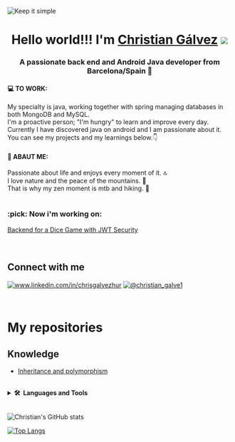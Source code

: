 ![Keep it simple](https://user-images.githubusercontent.com/108464294/225291516-4361d002-99d4-4d92-b0a1-1a0bce990e9a.png)




<h1 align="center">Hello world!!! I'm <a href="" target="https://chrisgalhur.github.io">Christian Gálvez</a> <img
src="https://github.com/blackcater/blackcater/raw/main/images/Hi.gif" height="32"</h1>
<h3 align="center">A passionate back end and Android Java developer from Barcelona/Spain 🌆</h3>

<h4>💻 TO WORK:</h4>
My specialty is java, working together with spring managing databases in both MongoDB and MySQL.<br>
I'm a proactive person; "I'm hungry" to learn and improve every day.<br>
Currently I have discovered java on android and I am passionate about it.<br>
You can see my projects and my learnings below.👇<br>

<h4>🙋 ABAUT ME:</h4>
  
Passionate about life and enjoys every moment of it. 🔝<br>
I love nature and the peace of the mountains. 🌄<br>
That is why my zen moment is mtb and hiking. 🚵<br>
<br>

<h3>:pick: Now i'm working on:</h3>

[Backend for a Dice Game with JWT Security](https://github.com/ChrisGalHur/Dice-Game-Backend)
<br>
<br>
<br>

## Connect with me
<p align="left">
<a href="https://linkedin.com/in/chrisgalvezhur" target="blank"><img align="center" src="https://raw.githubusercontent.com/rahuldkjain/github-profile-readme-generator/master/src/images/icons/Social/linked-in-alt.svg" alt="www.linkedin.com/in/chrisgalvezhur" height="30" width="40" /></a>
<a href="https://www.hackerrank.com/christian_galve1?hr_r=1" target="blank"><img align="center" src="https://raw.githubusercontent.com/rahuldkjain/github-profile-readme-generator/master/src/images/icons/Social/hackerrank.svg" alt="@christian_galve1" height="30" width="40" /></a>
</p>
<br>

# My repositories

## <a name="knowledge"></a>Knowledge
- [Inheritance and polymorphism](https://github.com/ChrisGalHur/Inheritance_and_polymorphism)
<br>

<details>
  <summary><b>🛠️&nbsp;&nbsp;Languages&nbsp;and&nbsp;Tools</b></summary>
<p align="left">
<a href="https://www.java.com" target="_blank" rel="noreferrer"><img src="https://raw.githubusercontent.com/devicons/devicon/master/icons/java/java-original.svg" alt="java" width="40" height="40"/> </a>
<a href="https://spring.io/" target="_blank" rel="noreferrer"> <img src="https://www.vectorlogo.zone/logos/springio/springio-icon.svg" alt="spring" width="40" height="40"/> </a>
<a href="https://git-scm.com/" target="_blank" rel="noreferrer"> <img src="https://www.vectorlogo.zone/logos/git-scm/git-scm-icon.svg" alt="git" width="40" height="40"/> </a>
<a href="https://postman.com" target="_blank" rel="noreferrer"> <img src="https://www.vectorlogo.zone/logos/getpostman/getpostman-icon.svg" alt="postman" width="40" height="40"/> </a>
<a href="https://www.mysql.com/" target="_blank" rel="noreferrer"> <img src="https://raw.githubusercontent.com/devicons/devicon/master/icons/mysql/mysql-original-wordmark.svg" alt="mysql" width="40" height="40"/> </a>
<a href="https://www.mongodb.com/" target="_blank" rel="noreferrer"> <img src="https://raw.githubusercontent.com/devicons/devicon/master/icons/mongodb/mongodb-original-wordmark.svg" alt="mongodb" width="40" height="40"/> </a>
<a href="https://golang.org" target="_blank" rel="noreferrer"> <img src="https://raw.githubusercontent.com/devicons/devicon/master/icons/go/go-original.svg" alt="go" width="40" height="40"/> </a>

</details>
<br>

![Christian's GitHub stats](https://github-readme-stats.vercel.app/api?username=ChrisGalHur&show_icons=true&theme=dark)

[![Top Langs](https://github-readme-stats.vercel.app/api/top-langs/?username=ChrisGalHur&layout=compact&show_icons=true&theme=dark)](https://github.com/ChrisGalHur/github-readme-stats)

